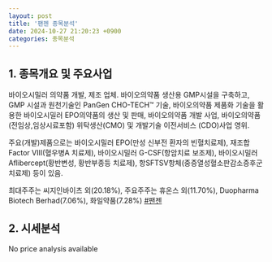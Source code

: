 ```yaml
---
layout: post
title: '팬젠 종목분석'
date: 2024-10-27 21:20:23 +0900
categories: 종목분석
---
```


## 1. 종목개요 및 주요사업

바이오시밀러 의약품 개발, 제조 업체. 바이오의약품 생산용 GMP시설을 구축하고, GMP 시설과 원천기술인 PanGen CHO-TECH™ 기술, 바이오의약품 제품화 기술을 활용한 바이오시밀러 EPO의약품의 생산 및 판매, 바이오의약품 개발 사업, 바이오의약품(전임상,임상시료포함) 위탁생산(CMO) 및 개발기술 이전서비스 (CDO)사업 영위. 

주요(개발)제품으로는 바이오시밀러 EPO(만성 신부전 환자의 빈혈치료제), 재조합 Factor VIII(혈우병A 치료제), 바이오시밀러 G-CSF(항암치료 보조제), 바이오시밀러 Aflibercept(황반변성, 황반부종등 치료제), 항SFTSV항체(중증열성혈소판감소증후군치료제) 등이 있음.

최대주주는 씨지인바이츠 외(20.18%), 주요주주는 휴온스 외(11.70%), Duopharma Biotech Berhad(7.06%), 화일약품(7.28%)
[#팬젠](#)

## 2. 시세분석

No price analysis available
